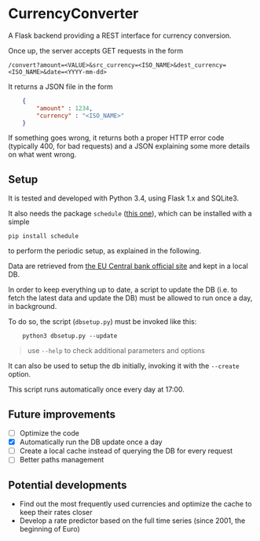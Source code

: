 # CurrencyConverter

A Flask backend providing a REST interface for currency conversion.

Once up, the server accepts GET requests in the form

```/convert?amount=<VALUE>&src_currency=<ISO_NAME>&dest_currency=<ISO_NAME>&date=<YYYY-mm-dd>```

It returns a JSON file in the form

```json
    {
        "amount" : 1234,
        "currency" : "<ISO_NAME>"
    }
```
If something goes wrong, it returns both a proper HTTP error code (typically 400, for bad requests) and a JSON explaining some more details on what went wrong.



## Setup

It is tested and developed with Python 3.4, using Flask 1.x and SQLite3.

It also needs the package `schedule` ([this one](https://github.com/dbader/schedule)), which can be installed with a simple
```
pip install schedule
```

to perform the periodic setup, as explained in the following.


Data are retrieved from [the EU Central bank official site](https://www.ecb.europa.eu/stats/eurofxref/) and kept in a local DB.

In order to keep everything up to date, a script to update the DB (i.e. to fetch the latest data and update the DB) must be allowed to run once a day, in background.

To do so, the script (`dbsetup.py`) must be invoked like this:

```
    python3 dbsetup.py --update
```

> use `--help` to check additional parameters and options

It can also be used to setup the db initially, invoking it with the `--create` option.

This script runs automatically once every day at 17:00.

## Future improvements
- [ ] Optimize the code
- [x] Automatically run the DB update once a day
- [ ] Create a local cache instead of querying the DB for every request
- [ ] Better paths management

## Potential developments
* Find out the most frequently used currencies and optimize the cache to keep their rates closer
* Develop a rate predictor based on the full time series (since 2001, the beginning of Euro)